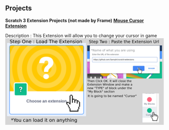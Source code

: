 ## Projects

**Scratch 3 Extension Projects (not made by Frame)**
**[Mouse Cursor Extension](https://github.com/Samq64/scratch-extensions)**

Description : This Extension will allow you to change your cursor in game  
![Mouse Cursor Extension](https://raw.githubusercontent.com/FrameTuning/Frame/gh-pages/assets/Steps1-2.png)

